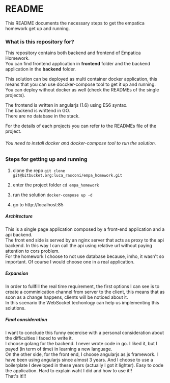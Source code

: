 # README #
This README documents the necessary steps to get the empatica homework get up and running. 

### What is this repository for? ###

This repository contains both backend and frontend of Empatica Homework.  
You can find frontend application in __frontend__ folder and the backend application in the __backend__ folder.   

This solution can be deployed as multi container docker application, this means that you can use doccker-compose tool to get it up and running.   
You can deploy without docker as well (check the READMEs of the single projects).

The frontend is written in angularjs (1.6) using ES6 syntax.  
The backend is writtend in GO.  
There are no database in the stack.

For the details of each projects you can refer to the READMEs file of the project.  

###### You need to install docker and docker-compose tool to run the solution.

### Steps for getting up and running

1. clone the repo 
`git clone git@bitbucket.org:luca_rasconi/empa_homework.git`

2. enter the project folder 
`cd empa_homework`

3. run the solution
`docker-compose up -d`

4. go to http://localhost:85

##### Architecture
This is a single page application composed by a front-end application and a api backend.   
The front end side is served by an nginx server that acts as proxy to the api backend. In this way I can call the api using relative url without paying attention to cors problem.    
For the homework I choose to not use database because, imho, it wasn't so important. Of course I would choose one in a real application.   

##### Expansion
In order to fullfill the real time requirement, the first options I can see is to create a comminication channel from server to the client, this means that as soon as a change happens, clients will be noticed about it.  
In this scenario the WebSocket techonlogy can help us implementing this solutions.  

##### Final consideration 
I want to conclude this funny excercise with a personal consideration about the difficulties I faced to write it.  
I choose golang for the backend. I never wrote code in go. I liked it, but I payed (in term of time) in learning a new language.   
On the other side, for the front end, I choose angularjs as js framework. I have been using angularjs since almost 3 years. And I choose to use a boilerplate I developed in these years (actually I got it lighter). Easy to code the application. Hard to explain waht I did and how to use it!!   
That's it!!!   